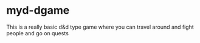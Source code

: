 # myd-dgame
This is a really basic d&amp;d type game where you can travel around and fight people and go on quests
